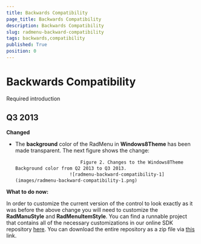 ```yaml
---
title: Backwards Compatibility
page_title: Backwards Compatibility
description: Backwards Compatibility
slug: radmenu-backward-compatibility
tags: backwards,compatibility
published: True
position: 0
---
```


# Backwards Compatibility



Required introduction

## Q3 2013

__Changed__

* The __background__ color of the RadMenu in __Windows8Theme__ has been made transparent. The next figure shows the change:
                      


                              Figure 2. Changes to the Windows8Theme Background color from Q2 2013 to Q3 2013.
                          ![radmenu-backward-compatibility-1](images/radmenu-backward-compatibility-1.png)

__What to do now:__

In order to customize the current version of the control to look exactly as it was before the above change you will need to customize the __RadManuStyle__ and __RadMenuItemStyle__. You can find a runnable project that contains all of the necessary customizations in our online SDK repository
                  [here](https://github.com/telerik/xaml-sdk/tree/master/Menu/OldMenuAndItemStyle). You can download the entire repository as a zip file via
                  [this](https://github.com/telerik/xaml-sdk/archive/master.zip) link.
              
